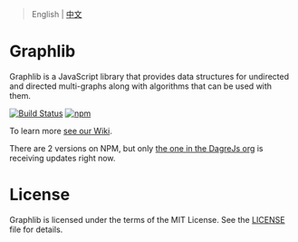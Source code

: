 > English | [中文](README_CN.md)
# Graphlib

Graphlib is a JavaScript library that provides data structures for undirected
and directed multi-graphs along with algorithms that can be used with them.

[![Build Status](https://github.com/dagrejs/graphlib/workflows/Build%20Status/badge.svg?branch=master)](https://github.com/dagrejs/graphlib/actions?query=workflow%3A%22Build+Status%22)
[![npm](https://img.shields.io/npm/v/@dagrejs/graphlib.svg)](https://www.npmjs.com/package/@dagrejs/graphlib)

To learn more [see our Wiki](https://github.com/cpettitt/graphlib/wiki).

There are 2 versions on NPM, but only [the one in the DagreJs org](https://www.npmjs.com/package/@dagrejs/graphlib) is receiving updates right now.

# License

Graphlib is licensed under the terms of the MIT License. See the [LICENSE](LICENSE) file for details.

[npm package manager]: http://npmjs.org/
